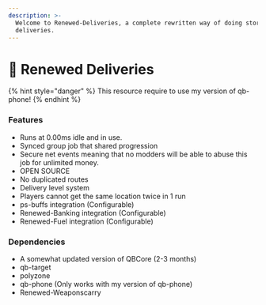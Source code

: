 ```yaml
---
description: >-
  Welcome to Renewed-Deliveries, a complete rewritten way of doing store
  deliveries.
---
```


# 🚚 Renewed Deliveries

{% hint style="danger" %}
This resource require to use my version of qb-phone!
{% endhint %}

### Features

* Runs at 0.00ms idle and in use.
* Synced group job that shared progression
* Secure net events meaning that no modders will be able to abuse this job for unlimited money.
* OPEN SOURCE
* No duplicated routes
* Delivery level system
* Players cannot get the same location twice in 1 run
* ps-buffs integration (Configurable)
* Renewed-Banking integration (Configurable)
* Renewed-Fuel integration (Configurable)

### Dependencies

* A somewhat updated version of QBCore (2-3 months)
* qb-target
* polyzone
* qb-phone (Only works with my version of qb-phone)
* Renewed-Weaponscarry
